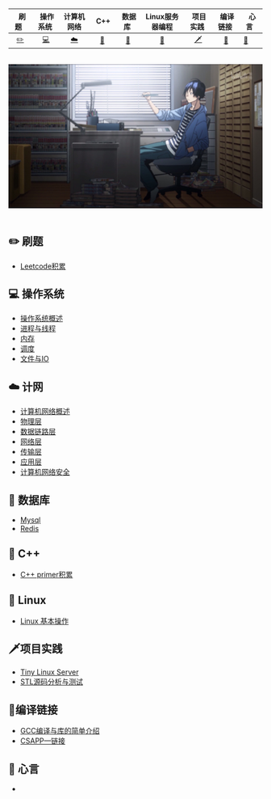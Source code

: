 <br>

|             &nbsp; 刷题&nbsp;&nbsp;             |                     &nbsp;操作系统&nbsp;                     |                          计算机网络                          |                    &nbsp;&nbsp;C++&nbsp;                     |                      &nbsp;数据库&nbsp;                      |                       Linux服务器编程                        | &nbsp;项目实践&nbsp; |                     &nbsp;编译链接&nbsp;                     | &nbsp;心言&nbsp;&nbsp;                                       |
| :---------------------------------------------: | :----------------------------------------------------------: | :----------------------------------------------------------: | :----------------------------------------------------------: | :----------------------------------------------------------: | :----------------------------------------------------------: | :------------------: | :----------------------------------------------------------: | ------------------------------------------------------------ |
| [:pencil2:](https://github.com/ZYBO-o/LeetCode) | [:computer:](https://github.com/ZYBO-o/Accumulation/tree/main/%E6%93%8D%E4%BD%9C%E7%B3%BB%E7%BB%9F) | [:cloud:](https://github.com/ZYBO-o/Accumulation/tree/main/%E8%AE%A1%E7%AE%97%E6%9C%BA%E7%BD%91%E7%BB%9C) | [:art:](https://github.com/ZYBO-o/Accumulation/tree/main/C%2B%2B) | [:floppy_disk:](https://github.com/ZYBO-o/Accumulation/tree/main/%E6%95%B0%E6%8D%AE%E5%BA%93) | [:wrench:]( https://github.com/ZYBO-o/Linux-Server-programming/tree/main/Notes) |     [:dagger:]()     | [:wrench:]( https://github.com/ZYBO-o/Accumulation/tree/main/%E9%93%BE%E6%8E%A5%E8%A3%85%E8%BD%BD%E4%B8%8E%E5%BA%93) | [:memo:](https://github.com/ZYBO-o/Accumulation/tree/main/%E7%A0%94%E7%A9%B6%E7%94%9F%E8%BF%99%E4%B8%89%E5%B9%B4) |

<br>

<div align="center">
  <img src="图片/1.jpeg"  width="800px" />
</div>
<br>



## :pencil2: 刷题

- [Leetcode积累](https://github.com/ZYBO-o/LeetCode)

## :computer: 操作系统

- [操作系统概述](https://github.com/ZYBO-o/Accumulation/blob/main/操作系统/操作系统概述.md)
- [进程与线程](https://github.com/ZYBO-o/Accumulation/blob/main/操作系统/操作系统—进程与线程.md)
- [内存](https://github.com/ZYBO-o/Accumulation/blob/main/操作系统/操作系统—内存.md)
- [调度](https://github.com/ZYBO-o/Accumulation/blob/main/操作系统/操作系统—调度.md)
- [文件与IO](https://github.com/ZYBO-o/Accumulation/blob/main/操作系统/操作系统—文件与IO.md)

## :cloud: 计网

- [计算机网络概述](https://github.com/ZYBO-o/Accumulation/blob/main/%E8%AE%A1%E7%AE%97%E6%9C%BA%E7%BD%91%E7%BB%9C/%E8%AE%A1%E7%AE%97%E6%9C%BA%E7%BD%91%E7%BB%9C%E6%A6%82%E8%BF%B0.md)
- [物理层](https://github.com/ZYBO-o/Accumulation/blob/main/%E8%AE%A1%E7%AE%97%E6%9C%BA%E7%BD%91%E7%BB%9C/%E8%AE%A1%E7%AE%97%E6%9C%BA%E7%BD%91%E7%BB%9C-%E7%89%A9%E7%90%86%E5%B1%82.md)
- [数据链路层](https://github.com/ZYBO-o/Accumulation/blob/main/%E8%AE%A1%E7%AE%97%E6%9C%BA%E7%BD%91%E7%BB%9C/%E8%AE%A1%E7%AE%97%E6%9C%BA%E7%BD%91%E7%BB%9C-%E6%95%B0%E6%8D%AE%E9%93%BE%E8%B7%AF%E5%B1%82.md)
- [网络层](https://github.com/ZYBO-o/Accumulation/blob/main/%E8%AE%A1%E7%AE%97%E6%9C%BA%E7%BD%91%E7%BB%9C/%E8%AE%A1%E7%AE%97%E6%9C%BA%E7%BD%91%E7%BB%9C-%E7%BD%91%E7%BB%9C%E5%B1%82.md)
- [传输层](https://github.com/ZYBO-o/Accumulation/blob/main/%E8%AE%A1%E7%AE%97%E6%9C%BA%E7%BD%91%E7%BB%9C/%E8%AE%A1%E7%AE%97%E6%9C%BA%E7%BD%91%E7%BB%9C-%E4%BC%A0%E8%BE%93%E5%B1%82.md)
- [应用层](https://github.com/ZYBO-o/Accumulation/blob/main/%E8%AE%A1%E7%AE%97%E6%9C%BA%E7%BD%91%E7%BB%9C/%E8%AE%A1%E7%AE%97%E6%9C%BA%E7%BD%91%E7%BB%9C-%E5%BA%94%E7%94%A8%E5%B1%82.md)
- [计算机网络安全](https://github.com/ZYBO-o/Accumulation/blob/main/%E8%AE%A1%E7%AE%97%E6%9C%BA%E7%BD%91%E7%BB%9C/%E8%AE%A1%E7%AE%97%E6%9C%BA%E7%BD%91%E7%BB%9C-%E7%BD%91%E7%BB%9C%E5%AE%89%E5%85%A8.md)

## :floppy_disk: 数据库

- [Mysql](https://github.com/ZYBO-o/Accumulation/blob/main/%E6%95%B0%E6%8D%AE%E5%BA%93/Mysql.md)
- [Redis](https://github.com/ZYBO-o/Accumulation/blob/main/%E6%95%B0%E6%8D%AE%E5%BA%93/Redis.md)

## :art: C++

- [C++ primer积累](https://github.com/ZYBO-o/C-plus-plus-Series)

## :wrench: Linux

- [Linux 基本操作](https://github.com/ZYBO-o/Linux-Server-programming/blob/main/Notes/0Linux%E6%93%8D%E4%BD%9C.md)

## :dagger:项目实践

- [Tiny Linux Server](https://github.com/ZYBO-o/Linux-Server-programming)
- [STL源码分析与测试]()

##  :wrench:编译链接

+ [GCC编译与库的简单介绍](https://github.com/ZYBO-o/Accumulation/blob/main/%E9%93%BE%E6%8E%A5%E8%A3%85%E8%BD%BD%E4%B8%8E%E5%BA%93/GCC%E7%BC%96%E8%AF%91%E4%B8%8E%E5%BA%93%E7%9A%84%E7%AE%80%E5%8D%95%E4%BB%8B%E7%BB%8D.md)
+ [CSAPP—链接](https://github.com/ZYBO-o/Accumulation/blob/main/%E9%93%BE%E6%8E%A5%E8%A3%85%E8%BD%BD%E4%B8%8E%E5%BA%93/CSAPP%E2%80%94%E9%93%BE%E6%8E%A5.md)

## :memo: 心言

+ 













